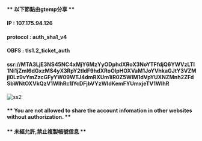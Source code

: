 #### ** **以下節點由gtemp分享** **
#### IP : 107.175.94.126
#### protocol : auth_sha1_v4
#### OBFS : tls1.2_ticket_auth
#### ssr://MTA3LjE3NS45NC4xMjY6MzYyODphdXRoX3NoYTFfdjQ6YWVzLTI1Ni1jZmI6dGxzMS4yX3RpY2tldF9hdXRoOlpHOXVaM1JoYVhkaGJtY3VZMjl0Lz9vYmZzcGFyYW09WTJ4dmRXUm1iR0Z5WlM1dVpYUXNZMnh2ZFdSbWNtOXVkQzV1WlhRc1lYcDFjbVYzWldKemFYUmxjeTV1WlhR
![ss2](https://chart.googleapis.com/chart?cht=qr&chl=ssr%3A%2F%2FMTA3LjE3NS45NC4xMjY6MzYyODphdXRoX3NoYTFfdjQ6YWVzLTI1Ni1jZmI6dGxzMS4yX3RpY2tldF9hdXRoOlpHOXVaM1JoYVhkaGJtY3VZMjl0Lz9vYmZzcGFyYW09&chs=180x180&choe=UTF-8&chld=L|2)
#### ** **You are not allowed to share the account infomation in other websites without authorization.** **
#### ** **未經允許,禁止複製帳號信息** **
